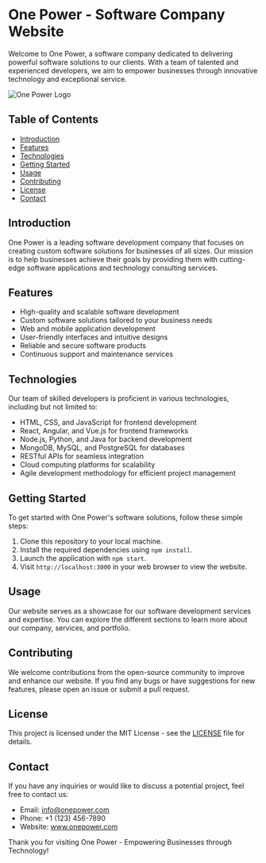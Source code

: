 # One Power - Software Company Website

Welcome to One Power, a software company dedicated to delivering powerful software solutions to our clients. With a team of talented and experienced developers, we aim to empower businesses through innovative technology and exceptional service.

![One Power Logo](/path/to/your/logo.png)

## Table of Contents

- [Introduction](#introduction)
- [Features](#features)
- [Technologies](#technologies)
- [Getting Started](#getting-started)
- [Usage](#usage)
- [Contributing](#contributing)
- [License](#license)
- [Contact](#contact)

## Introduction

One Power is a leading software development company that focuses on creating custom software solutions for businesses of all sizes. Our mission is to help businesses achieve their goals by providing them with cutting-edge software applications and technology consulting services.

## Features

- High-quality and scalable software development
- Custom software solutions tailored to your business needs
- Web and mobile application development
- User-friendly interfaces and intuitive designs
- Reliable and secure software products
- Continuous support and maintenance services

## Technologies

Our team of skilled developers is proficient in various technologies, including but not limited to:

- HTML, CSS, and JavaScript for frontend development
- React, Angular, and Vue.js for frontend frameworks
- Node.js, Python, and Java for backend development
- MongoDB, MySQL, and PostgreSQL for databases
- RESTful APIs for seamless integration
- Cloud computing platforms for scalability
- Agile development methodology for efficient project management

## Getting Started

To get started with One Power's software solutions, follow these simple steps:

1. Clone this repository to your local machine.
2. Install the required dependencies using `npm install`.
3. Launch the application with `npm start`.
4. Visit `http://localhost:3000` in your web browser to view the website.

## Usage

Our website serves as a showcase for our software development services and expertise. You can explore the different sections to learn more about our company, services, and portfolio.

## Contributing

We welcome contributions from the open-source community to improve and enhance our website. If you find any bugs or have suggestions for new features, please open an issue or submit a pull request.

## License

This project is licensed under the MIT License - see the [LICENSE](LICENSE) file for details.

## Contact

If you have any inquiries or would like to discuss a potential project, feel free to contact us:

- Email: info@onepower.com
- Phone: +1 (123) 456-7890
- Website: www.onepower.com

Thank you for visiting One Power - Empowering Businesses through Technology!
